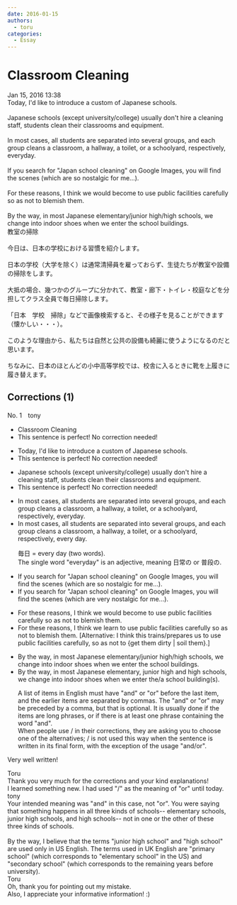 ```yaml
---
date: 2016-01-15
authors:
  - toru
categories:
  - Essay
---
```


<h1 id="subject_show">Classroom Cleaning</h1>
<div class="date">Jan 15, 2016 13:38</div>
<div id="post"><div id="body_show_ori">
Today, I'd like to introduce a custom of Japanese schools.<br/><br/>Japanese schools (except university/college) usually don't hire a cleaning staff,  students clean their classrooms and equipment.<br/><br/>In most cases, all students are separated into several groups, and each group cleans a classroom, a hallway, a toilet, or a schoolyard, respectively, everyday.<br/><br/>If you search for "Japan school cleaning" on Google Images, you will find the scenes (which are so nostalgic for me...).<br/><br/>For these reasons, I think we would become to use public facilities carefully so as not to blemish them.<br/><br/>By the way, in most Japanese elementary/junior high/high schools, we change into indoor shoes when we enter the school buildings.
</div></div>

<!-- more -->

<div id="post_ja"><div id="body_show_mo">
教室の掃除<br/><br/>今日は、日本の学校における習慣を紹介します。<br/><br/>日本の学校（大学を除く）は通常清掃員を雇っておらず、生徒たちが教室や設備の掃除をします。<br/><br/>大抵の場合、幾つかのグループに分かれて、教室・廊下・トイレ・校庭などを分担してクラス全員で毎日掃除します。<br/><br/>「日本　学校　掃除」などで画像検索すると、その様子を見ることができます（懐かしい・・・）。<br/><br/>このような理由から、私たちは自然と公共の設備も綺麗に使うようになるのだと思います。<br/><br/>ちなみに、日本のほとんどの小中高等学校では、校舎に入るときに靴を上履きに履き替えます。
</div></div>

## Corrections (1)
<div id="block"><div class="first_name"> No. 1　<span class="just_name">tony</span></div><div id="block2">
<ul class="correction_field">
<li class="incorrect">Classroom Cleaning</li>
<li class="corrected perfect">This sentence is perfect! No correction needed!</li>
</ul>
<ul class="correction_field">
<li class="incorrect">Today, I'd like to introduce a custom of Japanese schools.</li>
<li class="corrected perfect">This sentence is perfect! No correction needed!</li>
</ul>
<ul class="correction_field">
<li class="incorrect">Japanese schools (except university/college) usually don't hire a cleaning staff,  students clean their classrooms and equipment.</li>
<li class="corrected perfect">This sentence is perfect! No correction needed!</li>
</ul>
<ul class="correction_field">
<li class="incorrect">In most cases, all students are separated into several groups, and each group cleans a classroom, a hallway, a toilet, or a schoolyard, respectively, everyday.</li>
<li class="corrected correct">
In most cases, all students are separated into several groups, and each group cleans a classroom, a hallway, a toilet, or a schoolyard, respectively, <span class="f_red">every day</span>.
<p class="correction_comment">毎日 = every day (two words).<br/>The single word "everyday" is an adjective, meaning 日常の or 普段の.</p>
</li>
</ul>
<ul class="correction_field">
<li class="incorrect">If you search for "Japan school cleaning" on Google Images, you will find the scenes (which are so nostalgic for me...).</li>
<li class="corrected correct">
If you search for "Japan school cleaning" on Google Images, you will find the scenes (which are <span class="f_blue">very</span> nostalgic for me...).
</li>
</ul>
<ul class="correction_field">
<li class="incorrect">For these reasons, I think we would become to use public facilities carefully so as not to blemish them.</li>
<li class="corrected correct">
For these reasons, I think we <span class="f_red">learn</span> to use public facilities carefully so as not to blemish them. [Alternative: I think this trains/prepares us to use public facilities carefully, so as not to {get them dirty | soil them}.]
</li>
</ul>
<ul class="correction_field">
<li class="incorrect">By the way, in most Japanese elementary/junior high/high schools, we change into indoor shoes when we enter the school buildings.</li>
<li class="corrected correct">
By the way, in most Japanese elementary<span class="f_red">, j</span>unior high <span class="f_red">and</span> high schools, we change into indoor shoes when we enter the/a school building(s).
<p class="correction_comment">A list of items in English must have "and" or "or" before the last item, and the earlier items are separated by commas. The "and" or "or" may be preceded by a comma, but that is optional. It is usually done if the items are long phrases, or if there is at least one phrase containing the word "and".<br/>When people use / in their corrections, they are asking you to choose one of the alternatives; / is not used this way when the sentence is written in its final form, with the exception of the usage "and/or".</p>
</li>
</ul>
<p class="comment_small">
 Very well written!
</p>

</div><div class="name"><span class="just_name">Toru</span><br>
Thank you very much for the corrections and your kind explanations!<br/>I learned something new. I had used "/" as the meaning of "or" until today.
</div>
<div class="name"><span class="just_name">tony</span><br>
Your intended meaning was "and" in this case, not "or". You were saying that something happens in all three kinds of schools-- elementary schools, junior high schools, and high schools-- not in one or the other of these three kinds of schools.<br/><br/>By the way, I believe that the terms "junior high school" and "high school" are used only in US English. The terms used in UK English are "primary school" (which corresponds to "elementary school" in the US) and "secondary school" (which corresponds to the remaining years before university).
</div>
<div class="name"><span class="just_name">Toru</span><br>
Oh, thank you for pointing out my mistake.<br/>Also, I appreciate your informative information! :)
</div>
</div>
